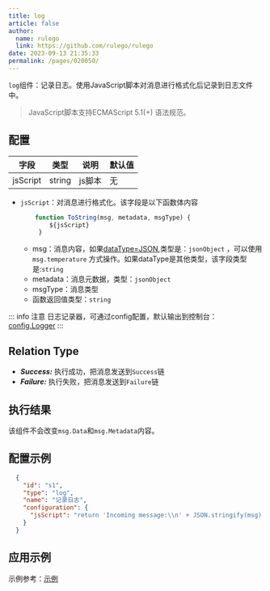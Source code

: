 ```yaml
---
title: log
article: false
author: 
  name: rulego
  link: https://github.com/rulego/rulego
date: 2023-09-13 21:35:33
permalink: /pages/020050/
---
```


`log`组件：记录日志。使用JavaScript脚本对消息进行格式化后记录到日志文件中。
 > JavaScript脚本支持ECMAScript 5.1(+) 语法规范。

## 配置

| 字段 | 类型     | 说明   | 默认值 |
|----|--------|------|--------|
| jsScript   | string | js脚本 | 无|

- `jsScript`：对消息进行格式化。该字段是以下函数体内容

  ```javascript
      function ToString(msg, metadata, msgType) { 
          ${jsScript} 
       }
  ```
  - msg：消息内容，如果[dataType=JSON](/pages/8ee82f/),类型是：`jsonObject` ，可以使用`msg.temperature` 方式操作。如果dataType是其他类型，该字段类型是:`string`
  - metadata：消息元数据，类型：`jsonObject`
  - msgType：消息类型
  - 函数返回值类型：`string`

::: info 注意
日志记录器，可通过config配置，默认输出到控制台： [config.Logger]() 
:::


## Relation Type

- ***Success:*** 执行成功，把消息发送到`Success`链
- ***Failure:*** 执行失败，把消息发送到`Failure`链

## 执行结果

该组件不会改变`msg.Data`和`msg.Metadata`内容。

## 配置示例

```json
  {
    "id": "s1",
    "type": "log",
    "name": "记录日志",
    "configuration": {
      "jsScript": "return 'Incoming message:\\n' + JSON.stringify(msg) + '\\nIncoming metadata:\\n' + JSON.stringify(metadata);"
    }
  }
```

## 应用示例

示例参考：[示例](https://github.com/rulego/rulego/blob/main/examples/msg_type_switch/msg_type_switch.go)